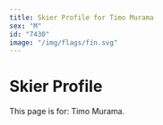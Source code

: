 ```yaml
---
title: Skier Profile for Timo Murama
sex: "M"
id: "7430"
image: "/img/flags/fin.svg" 
---
```


# Skier Profile

This page is for: Timo Murama.
    